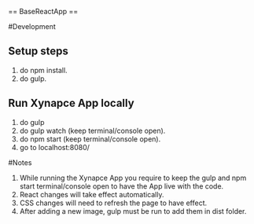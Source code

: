 == BaseReactApp ==

#Development

## Setup steps
1. do npm install.
2. do gulp.

## Run Xynapce App locally
1. do gulp
2. do gulp watch (keep terminal/console open).
3. do npm start (keep terminal/console open).
4. go to localhost:8080/

#Notes
1. While running the Xynapce App you require to keep the gulp and npm start
    terminal/console open to have the App live with the code.
2. React changes will take effect automatically.
3. CSS changes will need to refresh the page to  have effect.
4. After adding a new image, gulp must be run to add them in dist folder.